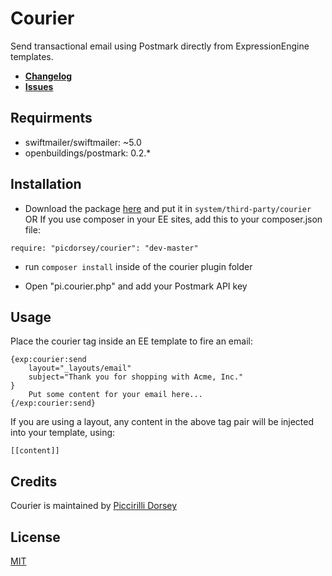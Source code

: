 # Courier
Send transactional email using Postmark directly from ExpressionEngine templates.

- **[Changelog](https://github.com/picdorsey/courier/releases)**
- **[Issues](https://github.com/picdorsey/courier/issues)**

## Requirments

- swiftmailer/swiftmailer: ~5.0
- openbuildings/postmark: 0.2.*

## Installation

- Download the package [here](https://github.com/picdorsey/courier/archive/master.zip) and put it in ```system/third-party/courier``` OR If you use composer in your EE sites, add this to your composer.json file:

```
require: "picdorsey/courier": "dev-master"
```

- run ```composer install``` inside of the courier plugin folder

- Open "pi.courier.php" and add your Postmark API key

## Usage

Place the courier tag inside an EE template to fire an email:

```
{exp:courier:send
    layout="_layouts/email"
    subject="Thank you for shopping with Acme, Inc."
}
	Put some content for your email here...
{/exp:courier:send}
```

If you are using a layout, any content in the above tag pair will be injected into your template, using:

```
[[content]]
```

## Credits

Courier is maintained by [Piccirilli Dorsey](http://picdorsey.com)

## License

[MIT](LICENSE)
